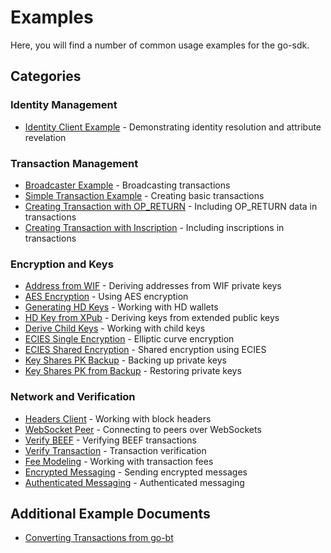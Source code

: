 # Examples

Here, you will find a number of common usage examples for the go-sdk.

## Categories

### Identity Management
- [Identity Client Example](identity_client/README.md) - Demonstrating identity resolution and attribute revelation

### Transaction Management
- [Broadcaster Example](broadcaster/README.md) - Broadcasting transactions
- [Simple Transaction Example](create_simple_tx/README.md) - Creating basic transactions
- [Creating Transaction with OP_RETURN](create_tx_with_op_return/README.md) - Including OP_RETURN data in transactions
- [Creating Transaction with Inscription](create_tx_with_inscription/README.md) - Including inscriptions in transactions

### Encryption and Keys
- [Address from WIF](address_from_wif/README.md) - Deriving addresses from WIF private keys
- [AES Encryption](aes/README.md) - Using AES encryption
- [Generating HD Keys](generate_hd_key/README.md) - Working with HD wallets
- [HD Key from XPub](hd_key_from_xpub/README.md) - Deriving keys from extended public keys
- [Derive Child Keys](derive_child/README.md) - Working with child keys
- [ECIES Single Encryption](ecies_single/README.md) - Elliptic curve encryption
- [ECIES Shared Encryption](ecies_shared/README.md) - Shared encryption using ECIES
- [Key Shares PK Backup](keyshares_pk_to_backup/README.md) - Backing up private keys
- [Key Shares PK from Backup](keyshares_pk_from_backup/README.md) - Restoring private keys

### Network and Verification
- [Headers Client](headers_client/README.md) - Working with block headers
- [WebSocket Peer](websocket_peer/README.md) - Connecting to peers over WebSockets
- [Verify BEEF](verify_beef/README.md) - Verifying BEEF transactions
- [Verify Transaction](verify_transaction/README.md) - Transaction verification
- [Fee Modeling](fee_modeling/README.md) - Working with transaction fees
- [Encrypted Messaging](encrypted_message/README.md) - Sending encrypted messages
- [Authenticated Messaging](authenticated_messaging/README.md) - Authenticated messaging

## Additional Example Documents
- [Converting Transactions from go-bt](GO_BT.md)
